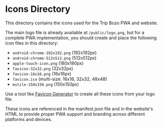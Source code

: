 # Icons Directory

This directory contains the icons used for the Trip Bozo PWA and website.

The main logo file is already available at `/public/logo.png`, but for a complete PWA implementation, you should create and place the following icon files in this directory:

- `android-chrome-192x192.png` (192x192px)
- `android-chrome-512x512.png` (512x512px)
- `apple-touch-icon.png` (180x180px)
- `favicon-32x32.png` (32x32px)
- `favicon-16x16.png` (16x16px)
- `favicon.ico` (multi-size: 16x16, 32x32, 48x48)
- `mstile-150x150.png` (150x150px)

Use a tool like [Favicon Generator](https://realfavicongenerator.net/) to create all these icons from your logo file.

These icons are referenced in the manifest.json file and in the website's HTML to provide proper PWA support and branding across different platforms and devices. 